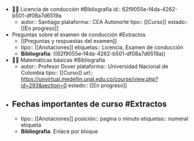 - 👨‍🏫 Licencia de conducción #Bibliografía
  id:: 62f9055e-f4da-4262-b501-df08a7d6519a
	- autor:: Santiago 
	  plataforma:: CEA Autonorte
	  tipo:: [[Curso]]
	  estado:: [[En progreso]]
- Preguntas sobre el examen de conducción #Extractos
	- [[Preguntas y respuestas del examen]]
	- tipo:: [[Anotaciones]]
	  etiquetas:: Licencia, Examen de conducción
	- **Bibliografía**: ((62f9055e-f4da-4262-b501-df08a7d6519a))
- 👨‍🏫 Matemáticas básicas #Bibliografía
	- autor:: Profesor Duver
	  plataforma:: Universidad Nacional de Colombia
	  tipo:: [[Curso]]
	  url:: https://unvirtual.medellin.unal.edu.co/course/view.php?id=293&section=0
	  estado::  [[En progreso]]
- **Fechas importantes de curso** #Extractos
	-
	- tipo:: [[Anotaciones]]
	  posición:: pagina o minuto
	  etiquetas:: numeral etiqueta
	- **Bibliografía**: Enlace por bloque